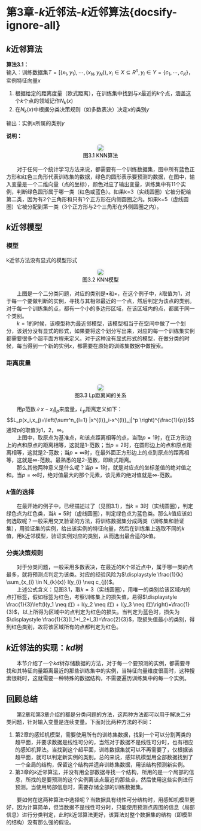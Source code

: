 ﻿# 第3章-$k$近邻法-$k$近邻算法{docsify-ignore-all}
## $k$近邻算法
**算法3.1：**  
输入：训练数据集$T=[(x_1,y_1),\cdots,(x_N,y_N)),x_i \in X \subseteq R^n,y_i \in Y = \{c_1,\cdots,c_K\}$，实例特征向量$x$  
1. 根据给定的距离度量（欧式距离），在训练集中找到与$x$最近的$k$个点，涵盖这个$k$个点的领域记作$N_k(x)$
2. 在$N_k(x)$中根据分类决策规则（如多数表决）决定$x$的类别$y$  

输出：实例$x$所属的类别$y$

**说明：**
<br/><center>
<img style="border-radius: 0.3125em;box-shadow: 0 2px 4px 0 rgba(34,36,38,.12),0 2px 10px 0 rgba(34,36,38,.08);" src="image/3-1-KNN.png"><br><div style="color:orange; border-bottom: 1px solid #d9d9d9;display: inline-block;color: #000;padding: 2px;">图3.1  KNN算法</div></center>

&emsp;&emsp;对于任何一个统计学习方法来说，都需要有一个训练数据集，图中所有蓝色正方形和红色三角形代表训练集的数据，绿色的圆形表示要预测的数据，在图中，输入变量是一个二维向量（点的坐标），颜色对应了输出变量，训练集中有11个实例，判断绿色圆形属于哪一类（红色或蓝色）。如果k=3（实线圆圈）它被分配给第二类，因为有2个三角形和只有1个正方形在内侧圆圈之内。如果k=5（虚线圆圈）它被分配到第一类（3个正方形与2个三角形在外侧圆圈之内）。
## $k$近邻模型
### 模型  
k近邻方法没有显式的模型形式
<br/><center>
<img style="border-radius: 0.3125em;box-shadow: 0 2px 4px 0 rgba(34,36,38,.12),0 2px 10px 0 rgba(34,36,38,.08);" src="image/3-2-KNN-Model.png"><br><div style="color:orange; border-bottom: 1px solid #d9d9d9;display: inline-block;color: #000;padding: 2px;">图3.2  KNN模型</div></center>  

&emsp;&emsp;上图是一个二分类问题，对应的类别是$\bullet$和$\times$，在这个例子中，$k$取值为1，对于每一个要做判断的实例，寻找与其相邻最近的一个点，然后判定为该点的类别。对于每一个训练集的点，都有一个小的多边形区域，在该区域内的点，都属于同一个类别。  
&emsp;&emsp;$k=1$的时候，该模型称为最近邻模型，该模型相当于在空间中做了一个划分，该划分没有显式的形式，如果要将这个划分写出来，对应的每一个训练集实例都需要很多个超平面方程来定义。对于这种没有显式形式的模型，在做分类的时候，每当得到一个新的实例$x$，都需要在原始的训练集数据中做搜索。

### 距离度量  
<br/><center>
<img style="border-radius: 0.3125em;box-shadow: 0 2px 4px 0 rgba(34,36,38,.12),0 2px 10px 0 rgba(34,36,38,.08);" src="image/3-3-Lp-Distance.png"><br><div style="color:orange; border-bottom: 1px solid #d9d9d9;display: inline-block;color: #000;padding: 2px;">图3.3  Lp距离间的关系</div></center>  

&emsp;&emsp;用$p$范数$\|x-x_i\|_p$来度量，$L_p$距离定义如下：$$L_p(x_i,x_j)=\left(\sum^n_{l=1} |x^{(l)}_i-x^{(l)}_j|^p \right)^{\frac{1}{p}}$$
通常$p$的取值为$1，2，\infty$。  
&emsp;&emsp;上图中，取原点为基准点，和该点距离相等的点，当取$p=1$时，在正方形边上的点和原点的距离相等，这就是1-范数；当$p=2$时，在圆形边上的点和原点距离相等，这就是2-范数；当$p=\infty$时，在最外面正方形边上的点到原点的距离相等，这就是$\infty$-范数。最熟悉的是2-范数，即欧式距离。  
&emsp;&emsp;那么其他两种意义是什么呢？当$p=1$时，就是对应点的坐标差值的绝对值之和。当$p=\infty$时，绝对值最大的那个元素，该元素的绝对值就是$\infty$-范数。  

### $k$值的选择
&emsp;&emsp;在最开始的例子中，已经描述过了（见图3.1），当$k=3$时（实线圆圈），判定绿色点为红色类，当$k=5$时（虚线圆圈），判定绿色点为蓝色类。那么$k$值应该如何选取呢？一般采用交叉验证的方法，将训练数据集分成两类（训练集和验证集），用验证集的实例，给出该实例的特征向量，然后在训练集上选取不同的$k$值，用k近邻模型，验证实例对应的类别，从而选出最合适的$k$值。

### 分类决策规则
&emsp;&emsp;对于分类问题，一般采用多数表决，在最近的K个邻近点中，属于哪一类的点最多，就将预测点判定为该类。对应的经验风险为$\displaystyle \frac{1}{k} \sum_{x_{i} \in N_{k}(x)} I(y_{i} \neq c_{j})$。  
&emsp;&emsp;上述公式含义：见图3.1，取$k=3$（实线圆圈），用唯一的类别给该区域内的点打标签，假如标签为红色，考察训练集上的损失值，易得$\displaystyle \frac{1}{3}\left(I(y_1 \neq 红) + I(y_2 \neq 红) + I(y_3 \neq 红)\right)=\frac{1}{3}$，以上所得为区域中的点判定为红色的损失。当判定为蓝色时，损失为$\displaystyle \frac{1}{3}(I_1+I_2+I_3)=\frac{2}{3}$，取损失值最小的类别，得到红色类别，故将该区域所有的点都判定为红色。

## $k$近邻法的实现：$kd$树
&emsp;&emsp;本节介绍了一个$kd$树存储数据的方法，对于每一个要预测的实例，都需要寻找和其特征向量距离最近的那些训练集中的实例，当特征向量维度很高时，这种搜索很耗时，这就需要一种特殊的数据结构，不需要遍历训练集中的每一个实例。  

## 回顾总结
&emsp;&emsp;第2章和第3章介绍的都是分类问题的方法，这两种方法都可以用于解决二分类问题，针对输入变量是连续变量。下面对比两种方法的不同：  
1. 第2章的感知机模型，需要使用所有的训练集数据，找到一个可以分割两类的超平面，并要求数据是线性可分的，当然对于数据不是线性可分时，也有相应的感知机算法。当找到这个超平面，训练数据集就可以不再需要了，仅根据该超平面，就可以判定新实例的类别。总的来说，感知机模型用全部数据找到了一个全局的结构，保留这个结构并遗弃训练集数据，用该结构预测新实例。
2. 第3章的$k$近邻算法，并没有用全部数据寻找一个结构，所用的是一个局部的信息，所找的是要预测的这个实例离该点最近的那些点，然后使用这些实例进行预测。当使用局部信息时，需要存储全部的训练数据集。

&emsp;&emsp;要如何在这两种算法中选择呢？当数据具有线性可分结构时，用感知机模型更好，因为计算简单，但当数据不是线性可分时，只能使用预测点周围的信息（局部信息）进行分类判定，此时$k$近邻算法更好，该算法对整个数据集的结构（即模型的结构）没有那么强的假设。